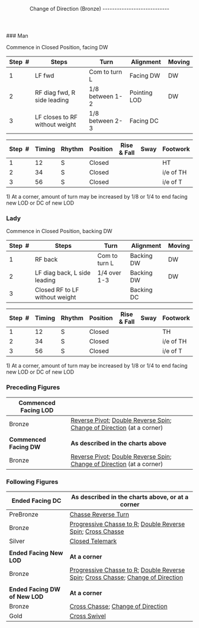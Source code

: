 <header>Change of Direction (Bronze)
----------------------------

 </header>### Man

Commence in Closed Position, facing DW

 | **Step<span style="color:white">\_</span>\#** | **Steps** | **Turn** | **Alignment** | **Moving** |
|---|---|---|---|---|
| 1 | LF fwd | Com to turn L | Facing DW | DW |
| 2 | RF diag fwd, R side leading | 1/8 between 1-2 | Pointing LOD | DW |
| 3 | LF closes to RF without weight | 1/8 between 2-3 | Facing DC |  |

 | **Step<span style="color:white">\_</span>\#** | **Timing** | **Rhythm** | **Position** | **Rise &amp; Fall** | **Sway** | **Footwork** |
|---|---|---|---|---|---|---|
| 1 | 12 | S | Closed |  |  | HT |
| 2 | 34 | S | Closed |  |  | i/e of TH |
| 3 | 56 | S | Closed |  |  | i/e of T |

1\) At a corner, amount of turn may be increased by 1/8 or 1/4 to end facing new LOD or DC of new LOD

### Lady

Commence in Closed Position, backing DW

 | **Step<span style="color:white">\_</span>\#** | **Steps** | **Turn** | **Alignment** | **Moving** |
|---|---|---|---|---|
| 1 | RF back | Com to turn L | Backing DW | DW |
| 2 | LF diag back, L side leading | 1/4 over 1-3 | Backing DW | DW |
| 3 | Closed RF to LF without weight |  | Backing DC |  |

 | **Step<span style="color:white">\_</span>\#** | **Timing** | **Rhythm** | **Position** | **Rise &amp; Fall** | **Sway** | **Footwork** |
|---|---|---|---|---|---|---|
| 1 | 12 | S | Closed |  |  | TH |
| 2 | 34 | S | Closed |  |  | i/e of TH |
| 3 | 56 | S | Closed |  |  | i/e of T |

1\) At a corner, amount of turn may be increased by 1/8 or 1/4 to end facing new LOD or DC of new LOD

### Preceding Figures

 | **Commenced Facing LOD** |  |
|---|---|
| Bronze | [Reverse Pivot](reverse_pivot.md); [Double Reverse Spin](double_reverse.md); [Change of Direction](change_direction.md) (at a corner) |
|  |  |
| **Commenced Facing DW** | **As described in the charts above** |
| Bronze | [Reverse Pivot](reverse_pivot.md); [Double Reverse Spin](double_reverse.md); [Change of Direction](change_direction.md) (at a corner) |

### Following Figures

 | **Ended Facing DC** | **As described in the charts above, or at a corner** |
|---|---|
| PreBronze | [Chasse Reverse Turn](chasse_reverse.md) |
| Bronze | [Progressive Chasse to R](chasse_right.md); [Double Reverse Spin](double_reverse.md); [Cross Chasse](cross_chasse.md) |
| Silver | [Closed Telemark](closed_telemark.md) |
|  |  |
| **Ended Facing New LOD** | **At a corner** |
| Bronze | [Progressive Chasse to R](chasse_right.md); [Double Reverse Spin](double_reverse.md); [Cross Chasse](cross_chasse.md); [Change of Direction](change_direction.md) |
|  |  |
| **Ended Facing DW of New LOD** | **At a corner** |
| Bronze | [Cross Chasse](cross_chasse.md); [Change of Direction](change_direction.md) |
| Gold | [Cross Swivel](cross_swivel.md) |